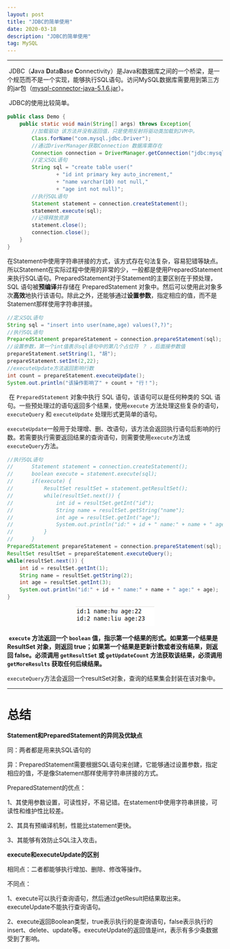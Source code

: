 ```yaml
---
layout: post
title: "JDBC的简单使用"
date: 2020-03-18 
description: "JDBC的简单使用"
tag: MySQL 
---
```


------

​		JDBC（**J**ava **D**ata**B**ase **C**onnectivity）是Java和数据库之间的一个桥梁，是一个规范而不是一个实现，能够执行SQL语句。访问MySQL数据库需要用到第三方的jar包（[mysql-connector-java-5.1.6.jar](https://repo1.maven.org/maven2/mysql/mysql-connector-java/5.1.6/mysql-connector-java-5.1.6.jar)）。

​		JDBC的使用比较简单。

```Java
public class Demo {
	public static void main(String[] args) throws Exception{
		//加载驱动 该方法并没有返回值，只是使用反射将驱动类加载到JVM中。
		Class.forName("com.mysql.jdbc.Driver");
		//通过DriverManager获取Connection 数据库需存在
		Connection connection = DriverManager.getConnection("jdbc:mysql://localhost:3306/mysqldemo?charset=utf8", "账号", "密码");
		//定义SQL语句
		String sql = "create table user("
				+ "id int primary key auto_increment,"
				+ "name varchar(10) not null,"
				+ "age int not null)";
		//执行SQL语句
		Statement statement = connection.createStatement();
		statement.execute(sql);
        //记得释放资源
        statement.close();
		connection.close();
	}
}
```

​		在Statement中使用字符串拼接的方式，该方式存在句法复杂，容易犯错等缺点。所以Statement在实际过程中使用的非常的少，一般都是使用PreparedStatement来执行SQL语句。PreparedStatement对于Statement的主要区别在于预处理，SQL 语句被**预编译**并存储在 PreparedStatement 对象中。然后可以使用此对象多次**高效**地执行该语句。除此之外，还能够通过**设置参数**，指定相应的值，而不是Statement那样使用字符串拼接。

```java
//定义SQL语句
String sql = "insert into user(name,age) values(?,?)";
//执行SQL语句
PreparedStatement prepareStatement = connection.prepareStatement(sql);
//设置参数，第一个int值表示sql语句中的第几个占位符 ？ ，后面接参数值
prepareStatement.setString(1, "胡");
prepareStatement.setInt(2,22);
//executeUpdate方法返回影响行数
int count = prepareStatement.executeUpdate();
System.out.println("该操作影响了" + count + "行！");
```

​		在 `PreparedStatement` 对象中执行 SQL 语句，该语句可以是任何种类的 SQL 语句。一些预处理过的语句返回多个结果，使用`execute` 方法处理这些复杂的语句，`executeQuery` 和 `executeUpdate` 处理形式更简单的语句。

​		`executeUpdate`一般用于处理增、删、改语句，该方法会返回执行语句后影响的行数。若需要执行需要返回结果的查询语句，则需要使用`execute`方法或`executeQuery`方法。

```java
//执行SQL语句
//		Statement statement = connection.createStatement();
//		boolean execute = statement.execute(sql);
//		if(execute) {
//			ResultSet resultSet = statement.getResultSet();
//			while(resultSet.next()) {
//				int id = resultSet.getInt("id");
//				String name = resultSet.getString("name");
//				int age = resultSet.getInt("age");
//				System.out.println("id:" + id + " name:" + name + " age:" + age);
//			}
//		}
PreparedStatement prepareStatement = connection.prepareStatement(sql);
ResultSet resultSet = prepareStatement.executeQuery();
while(resultSet.next()) {
    int id = resultSet.getInt(1);
    String name = resultSet.getString(2);
    int age = resultSet.getInt(3);
    System.out.println("id:" + id + " name:" + name + " age:" + age);
}
```

<div align="center">
	<img src="/images/posts/JDBC的简单使用/prepareStatement-executeQuery.png" />  
</div> 

​		**`execute` 方法返回一个 `boolean` 值，指示第一个结果的形式。如果第一个结果是 ResultSet 对象，则返回 true；如果第一个结果是更新计数或者没有结果，则返回 false。必须调用 `getResultSet` 或 `getUpdateCount` 方法获取该结果，必须调用 `getMoreResults` 获取任何后续结果。**

​		`executeQuery`方法会返回一个resultSet对象，查询的结果集会封装在该对象中。

------

# **总结**

**Statement和PreparedStatement的异同及优缺点**

同：两者都是用来执SQL语句的

异：PreparedStatement需要根据SQL语句来创建，它能够通过设置参数，指定相应的值，不是像Statement那样使用字符串拼接的方式。

PreparedStatement的优点：

1、其使用参数设置，可读性好，不易记错。在statement中使用字符串拼接，可读性和维护性比较差。

2、其具有预编译机制，性能比statement更快。

3、其能够有效防止SQL注入攻击。

**execute和executeUpdate的区别**

相同点：二者都能够执行增加、删除、修改等操作。

不同点：

1、execute可以执行查询语句，然后通过getResult把结果取出来。executeUpdate不能执行查询语句。

2、execute返回Boolean类型，true表示执行的是查询语句，false表示执行的insert、delete、update等。executeUpdate的返回值是int，表示有多少条数据受到了影响。

